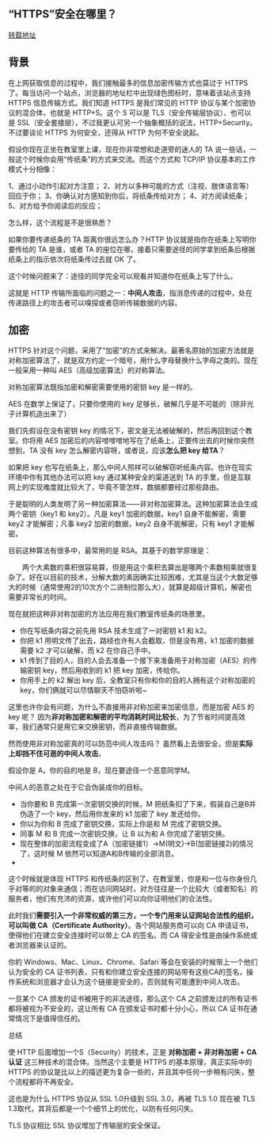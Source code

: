 ## “HTTPS”安全在哪里？

[转载地址](http://mp.weixin.qq.com/s?__biz=MzIyMDEzMTA2MQ==&mid=2651147707&idx=1&sn=81348ee82c97756db6945d1d2c9e345e&scene=0)

## 背景


在上网获取信息的过程中，我们接触最多的信息加密传输方式也莫过于 HTTPS 了。每当访问一个站点，浏览器的地址栏中出现绿色图标时，意味着该站点支持 HTTPS 信息传输方式。我们知道 HTTPS 是我们常见的 HTTP 协议与某个加密协议的混合体，也就是 HTTP+S。这个 S 可以是 TLS（安全传输层协议）、也可以是 SSL（安全套接层），不过我更认可另一个抽象概括的说法，HTTP+Security。不过要谈论 HTTPS 为何安全，还得从 HTTP 为何不安全说起。

假设你现在正坐在教室里上课，现在你非常想和走道旁的迷人的 TA 说一些话，一般这个时候你会用“传纸条”的方式来交流。而这个方式和 TCP/IP 协议基本的工作模式十分相像：

1、通过小动作引起对方注意；
2、对方以多种可能的方式（注视、肢体语言等）回应于你；
3、你确认对方感知到你后，将纸条传给对方；
4、对方阅读纸条；
5、对方给予你阅读后的反应；

怎么样，这个流程是不是很熟悉？

如果你要传递纸条的 TA 距离你很远怎么办？HTTP 协议就是指你在纸条上写明你要传给的 TA 是谁，或者 TA 的座位在哪，接着只需要途径的同学拿到纸条后根据纸条上的指示依次将纸条传过去就 OK 了。


这个时候问题来了：途径的同学完全可以观看并知道你在纸条上写了什么。


这就是 HTTP 传输所面临的问题之一：**中间人攻击**，指消息传递的过程中，处在传递路径上的攻击者可以嗅探或者窃听传输数据的内容。

## 加密

HTTPS 针对这个问题，采用了“加密”的方式来解决。最著名原始的加密方法就是对称加密算法了，就是双方约定一个暗号，用什么字母替换什么字母之类的。现在一般采用一种叫 AES（高级加密算法）的对称算法。


对称加密算法既指加密和解密需要使用的密钥 key 是一样的。

AES 在数学上保证了，只要你使用的 key 足够长，破解几乎是不可能的（除非光子计算机造出来了）

我们先假设在没有密钥 key 的情况下，密文是无法被破解的，然后再回到这个教室。你将用 AES 加密后的内容噌噌噌地写在了纸条上，正要传出去的时候你突然想到，TA 没有 key 怎么解密内容呀，或者说，应该**怎么把 key 给TA**？

如果把 key 也写在纸条上，那么中间人照样可以破解窃听纸条内容。也许在现实环境中你有其他办法可以把 key 通过某种安全的渠道送到 TA 的手里，但是互联网上的实现难度就比较大了，毕竟不管怎样，数据都要经过那些路由。

于是聪明的人类发明了另一种加密算法——非对称加密算法。这种加密算法会生成两个密钥（key1 和 key2）。凡是 key1 加密的数据，key1 自身不能解密，需要 key2 才能解密；凡事 key2 加密的数据，key2 自身不能解密，只有 key1 才能解密。

目前这种算法有很多中，最常用的是 RSA。其基于的数学原理是：

　　两个大素数的乘积很容易算，但是用这个乘积去算出是哪两个素数相乘就很复杂了。好在以目前的技术，分解大数的素因确实比较困难，尤其是当这个大数足够大的时候（通常使用2的10次方个二进制位那么大），就算是超级计算机，解密也需要非常长的时间。

现在就把这种非对称加密的方法应用在我们教室传纸条的场景里。

- 你在写纸条内容之前先用 RSA 技术生成了一对密钥 k1 和 k2。
- 你把 k1 用明文传了出去，路经也许有人会截取，但是没有用，k1 加密的数据需要 k2 才可以破解，而 k2 在你自己手中。
- k1 传到了目的人，目的人会去准备一个接下来准备用于对称加密（AES）的传输密钥 key，然后用收到的 k1 把 key 加密，传给你。
- 你用手上的 k2 解出 key 后，全教室只有你和你的目的人拥有这个对称加密的 key，你们俩就可以尽情聊天不怕窃听啦~

这里也许你会有问题，为什么不直接用非对称加密来加密信息，而是加密 AES 的 key 呢？
因为**非对称加密和解密的平均消耗时间比较长**，为了节省时间提高效率，我们通常只是用它来交换密钥，而非直接传输数据。

然而使用非对称加密真的可以防范中间人攻击吗？
虽然看上去很安全，但是**实际上却挡不住可恶的中间人攻击**。



假设你是 A，你的目的地是 B，现在要途径一个恶意同学M。

中间人的恶意之处在于它会伪装成你的目标。

- 当你要和 B 完成第一次密钥交换的时候，M 把纸条扣了下来，假装自己是B并伪造了一个 key，然后用你发来的 k1 加密了 key 发还给你。
- 你以为你和 B 完成了密钥交换，实际上你是和 M 完成了密钥交换。
- 同事 M 和 B 完成一次密钥交换，让 B 以为和 A 你完成了密钥交换。
- 现在整体的加密流程变成了A（加密链接1）->M(明文)->B(加密链接2)的情况了，这时候 M 依然可以知道A和B传输的全部消息。
- 
这个时候就是体现 HTTPS 和传纸条的区别了。在教室里，你是和一位与你身份几乎对等的的对象来通信；而在访问网站时，对方往往是一个比较大（或者知名）的服务者，他们有充沛的资源，或许他们可以向你证明他们的合法性。

此时我们**需要引入一个非常权威的第三方，一个专门用来认证网站合法性的组织，可以叫做 CA（Certificate Authority）**。各个网站服务商可以向 CA 申请证书，使得他们在建立安全连接时可以带上 CA 的签名。而 CA 得安全性是由操作系统或者浏览器来认证的。

你的 Windows、Mac、Linux、Chrome、Safari 等会在安装的时候带上一个他们认为安全的 CA 证书列表，只有和你建立安全连接的网站带有这些CA的签名，操作系统和浏览器才会认为这个链接是安全的，否则就有可能遭到中间人攻击。

一旦某个 CA 颁发的证书被用于的非法途径，那么这个 CA 之前颁发过的所有证书都将被视为不安全的，这让所有 CA 在颁发证书时都十分小心，所以 CA 证书在通常情况下是值得信任的。

总结

使 HTTP 后面增加一个S（Security）的技术，正是 **对称加密 + 非对称加密 + CA 认证** 这三种技术的混合体。当然这个主要是 HTTPS 的基本原理，真正实际中的 HTTPS 的协议是比以上的描述更为复杂一些的，并且其中任何一步稍有闪失，整个流程都将不再安全。

这也是为什么 HTTPS 协议从 SSL 1.0升级到 SSL 3.0，再被 TLS 1.0 现在被 TLS 1.3取代，其背后都是一个个细节上的优化，以防有任何闪失。

TLS 协议相比 SSL 协议增加了传输层的安全保证。